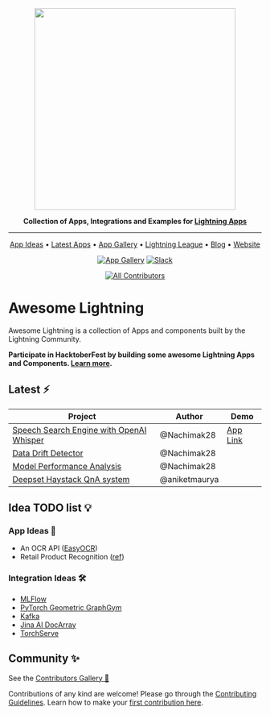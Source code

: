 <div align="center">

<img src="https://pl-flash-data.s3.amazonaws.com/assets_lightning/docs/images/logos/lightning-ai.png" width="400px">

**Collection of Apps, Integrations and Examples for [Lightning Apps](https://lightning.ai/lightning-docs/)**

______________________________________________________________________

<p align="center">
  <a href="#idea-todo-list-">App Ideas</a> •
  <a href="##latest-%EF%B8%8F">Latest Apps</a> •
  <a href="https://lightning.ai/apps">App Gallery</a> •
  <a href="https://lightning.ai/pages/ambassador-program/">Lightning League</a> •
  <a href="https://lightning.ai/pages/blog/">Blog</a> •
  <a href="https://lightning.ai/">Website</a>

</p>

[![App Gallery](https://bit.ly/3xTcccO)](https://lightning.ai/apps)
[![Slack](https://img.shields.io/badge/slack-chat-green.svg?logo=slack)](https://www.pytorchlightning.ai/community)

<!-- ALL-CONTRIBUTORS-BADGE:START - Do not remove or modify this section -->

[![All Contributors](https://img.shields.io/badge/all_contributors-1-orange.svg?style=flat-square)](./CONTRIBUTORS.md)

<!-- ALL-CONTRIBUTORS-BADGE:END -->

</div>

# Awesome Lightning

Awesome Lightning is a collection of Apps and components built by the Lightning Community.

**Participate in HacktoberFest by building some awesome Lightning Apps and Components. [Learn more](./docs/hacktoberfest-2022/index.md).**

## Latest ⚡️

| Project                                                                                                        | Author        | Demo                                                                          |
| -------------------------------------------------------------------------------------------------------------- | ------------- | ----------------------------------------------------------------------------- |
| [Speech Search Engine with OpenAI Whisper](https://github.com/Nachimak28/LAI-voice-search-openai-whisper-demo) | @Nachimak28   | [App Link](https://01gdsrn3rf7qgev31g8gvea1gh.litng-ai-03.litng.ai/view/home) |
| [Data Drift Detector](https://lightning.ai/component/UX5swWI252-Data%20Drift%20Detector)                       | @Nachimak28   |                                                                               |
| [Model Performance Analysis](https://lightning.ai/component/VC3rlVI199-Model%20Performance%20Analysis)         | @Nachimak28   |                                                                               |
| [Deepset Haystack QnA system](./src/deepset/README.md)                                                         | @aniketmaurya |                                                                               |

## Idea TODO list 💡

### App Ideas 🚀

- An OCR API ([EasyOCR](https://github.com/JaidedAI/EasyOCR))
- Retail Product Recognition ([ref](https://www.width.ai/post/product-recognition))

### Integration Ideas 🛠

- [MLFlow](https://mlflow.org/)
- [PyTorch Geometric GraphGym](https://pytorch-geometric.readthedocs.io/en/latest/notes/graphgym.html)
- [Kafka](https://github.com/aniketmaurya/lit-pubsub)
- [Jina AI DocArray](https://github.com/jina-ai/jina)
- [TorchServe](https://pytorch.org/serve/index.html)

## Community ✨

See the [Contributors Gallery 💜](./CONTRIBUTORS.md)

Contributions of any kind are welcome! Please go through the [Contributing Guidelines](./.github/CONTRIBUTING.md). Learn how to make your [first contribution here](https://devblog.pytorchlightning.ai/quick-contribution-guide-86d977171b3a).
